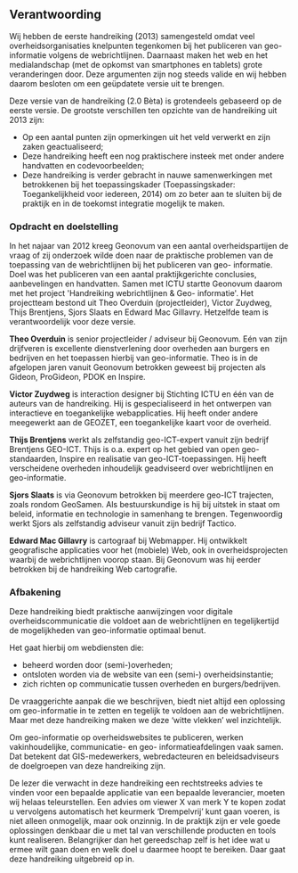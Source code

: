## Verantwoording
Wij hebben de eerste handreiking (2013) samengesteld omdat veel overheidsorganisaties
knelpunten tegenkomen bij het publiceren van geo-informatie volgens de webrichtlijnen.
Daarnaast maken het web en het medialandschap (met de opkomst van smartphones en tablets)
grote veranderingen door. Deze argumenten zijn nog steeds valide en wij hebben daarom
besloten om een geüpdatete versie uit te brengen.

Deze versie van de handreiking (2.0 Bèta) is grotendeels gebaseerd op de eerste versie. De grootste
verschillen ten opzichte van de handreiking uit 2013 zijn:

* Op een aantal punten zijn opmerkingen uit het veld verwerkt en zijn zaken geactualiseerd;
* Deze handreiking heeft een nog praktischere insteek met onder andere handvatten en codevoorbeelden;
* Deze handreiking is verder gebracht in nauwe samenwerkingen met betrokkenen bij het toepassingskader (Toepassingskader: Toegankelijkheid voor iedereen, 2014) om zo beter aan te sluiten bij de praktijk en in de toekomst integratie mogelijk te maken.

### Opdracht en doelstelling

In het najaar van 2012 kreeg Geonovum van een aantal overheidspartijen de vraag of zij onderzoek wilde
doen naar de praktische problemen van de toepassing van de webrichtlijnen bij het publiceren van geo-
informatie. Doel was het publiceren van een aantal praktijkgerichte conclusies, aanbevelingen en
handvatten. Samen met ICTU startte Geonovum daarom met het project 'Handreiking webrichtlijnen & Geo-
informatie'. Het projectteam bestond uit Theo Overduin (projectleider), Victor Zuydweg, Thijs Brentjens,
Sjors Slaats en Edward Mac Gillavry. Hetzelfde team is verantwoordelijk voor deze versie.

**Theo Overduin** is senior projectleider / adviseur bij Geonovum. Eén van zijn drijfveren is excellente
dienstverlening door overheden aan burgers en bedrijven en het toepassen hierbij van geo-informatie. Theo
is in de afgelopen jaren vanuit Geonovum betrokken geweest bij projecten als Gideon, ProGideon, PDOK en
Inspire.

**Victor Zuydweg** is interaction designer bij Stichting ICTU en één van de auteurs van de handreiking. Hij is
gespecialiseerd in het ontwerpen van interactieve en toegankelijke webapplicaties. Hij heeft onder andere
meegewerkt aan de GEOZET, een toegankelijke kaart voor de overheid.

**Thijs Brentjens** werkt als zelfstandig geo-ICT-expert vanuit zijn bedrijf Brentjens GEO-ICT. Thijs is o.a.
expert op het gebied van open geo-standaarden, Inspire en realisatie van geo-ICT-toepassingen. Hij heeft
verscheidene overheden inhoudelijk geadviseerd over webrichtlijnen en geo-informatie.

**Sjors Slaats** is via Geonovum betrokken bij meerdere geo-ICT trajecten, zoals rondom GeoSamen. Als
bestuurskundige is hij bij uitstek in staat om beleid, informatie en technologie in samenhang te brengen.
Tegenwoordig werkt Sjors als zelfstandig adviseur vanuit zijn bedrijf Tactico.

**Edward Mac Gillavry** is cartograaf bij Webmapper. Hij ontwikkelt geografische applicaties voor het
(mobiele) Web, ook in overheidsprojecten waarbij de webrichtlijnen voorop staan. Bij Geonovum was hij
eerder betrokken bij de handreiking Web cartografie.

### Afbakening
Deze handreiking biedt praktische aanwijzingen voor digitale overheidscommunicatie die voldoet aan de
webrichtlijnen en tegelijkertijd de mogelijkheden van geo-informatie optimaal benut.

Het gaat hierbij om webdiensten die:
* beheerd worden door (semi-)overheden;
* ontsloten worden via de website van een (semi-) overheidsinstantie;
* zich richten op communicatie tussen overheden en burgers/bedrijven.

De vraaggerichte aanpak die we beschrijven, biedt niet altijd een oplossing om geo-informatie in te zetten
en tegelijk te voldoen aan de webrichtlijnen. Maar met deze handreiking maken we deze ‘witte vlekken’ wel
inzichtelijk.

Om geo-informatie op overheidswebsites te publiceren, werken vakinhoudelijke, communicatie- en geo-
informatieafdelingen vaak samen. Dat betekent dat GIS-medewerkers, webredacteuren en beleidsadviseurs
de doelgroepen van deze handreiking zijn.

De lezer die verwacht in deze handreiking een rechtstreeks advies te vinden voor een bepaalde applicatie
van een bepaalde leverancier, moeten wij helaas teleurstellen. Een advies om viewer X van merk Y te kopen
zodat u vervolgens automatisch het keurmerk ‘Drempelvrij’ kunt gaan voeren, is niet alleen onmogelijk,
maar ook onzinnig. In de praktijk zijn er vele goede oplossingen denkbaar die u met tal van verschillende
producten en tools kunt realiseren. Belangrijker dan het gereedschap zelf is het idee wat u ermee wilt gaan
doen en welk doel u daarmee hoopt te bereiken. Daar gaat deze handreiking uitgebreid op in.
